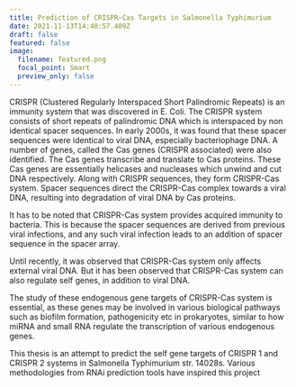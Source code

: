 ```yaml
---
title: Prediction of CRISPR-Cas Targets in Salmonella Typhimurium
date: 2021-11-13T14:40:57.409Z
draft: false
featured: false
image:
  filename: featured.png
  focal_point: Smart
  preview_only: false
---
```

CRISPR (Clustered Regularly Interspaced Short Palindromic Repeats) is an immunity system that was discovered in E. Coli. The CRISPR system consists of short repeats of palindromic DNA which is interspaced by non identical spacer sequences.
In early 2000s, it was found that these spacer sequences were identical to viral DNA, especially bacteriophage DNA. A number of genes, called the Cas genes (CRISPR associated) were also identified. The Cas genes transcribe and translate to Cas proteins. These Cas genes are essentially helicases and nucleases which unwind and cut DNA respectively. Along with CRISPR sequences, they form CRISPR-Cas system. Spacer sequences direct the CRISPR-Cas complex towards a viral DNA, resulting into degradation of viral DNA by Cas proteins.

It has to be noted that CRISPR-Cas system provides acquired immunity to bacteria. This is because the spacer sequences are derived from previous viral infections, and any such viral infection leads to an addition of spacer sequence in the spacer array.

Until recently, it was observed that CRISPR-Cas system only affects external viral DNA. But it has been observed that CRISPR-Cas system can also regulate self genes, in addition to viral DNA.

The study of these endogenous gene targets of CRISPR-Cas system is essential, as these genes may be involved in various biological pathways such as biofilm formation, pathogenicity etc in prokaryotes, similar to how miRNA and small RNA regulate the transcription of various endogenous genes.

This thesis is an attempt to predict the self gene targets of CRISPR 1 and CRISPR 2 systems in Salmonella Typhimurium str. 14028s. Various methodologies from RNAi prediction tools have inspired this project